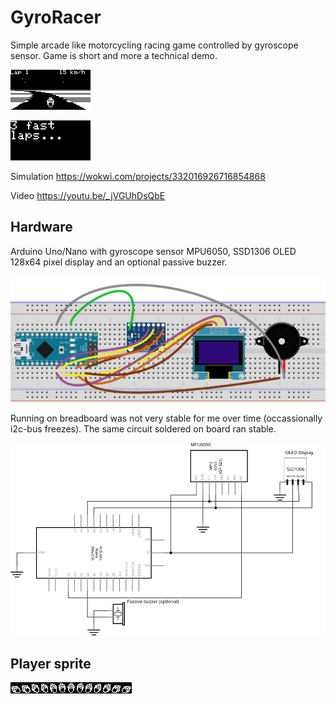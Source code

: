 # GyroRacer
Simple arcade like motorcycling racing game controlled by gyroscope sensor. Game is short and more a technical demo.

![screenshot](/assets/images/Screenshot.png) 

![capture](/assets/images/Capture.gif) 

Simulation https://wokwi.com/projects/332016926716854868

Video https://youtu.be/_jVGUhDsQbE

## Hardware
Arduino Uno/Nano with gyroscope sensor MPU6050, SSD1306 OLED 128x64 pixel display and an optional passive buzzer.

![breadboard](/assets/images/Breadboard.svg) 

Running on breadboard was not very stable for me over time (occassionally i2c-bus freezes). The same circuit soldered on board ran stable.

![schema](/assets/images/Schema.svg) 

## Player sprite

![Player sprite](/assets/images/PlayerSprite.png)

